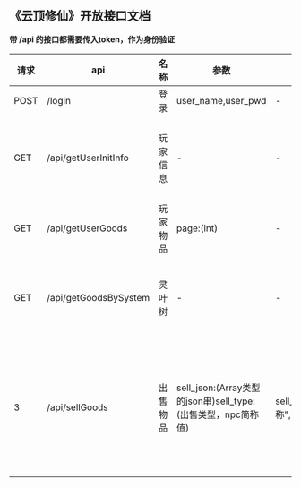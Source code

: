 ## 《云顶修仙》开放接口文档

**带 /api 的接口都需要传入token，作为身份验证**

| 请求 | api                   | 名称     | 参数                                                         | 参数示例                                                                         | 备注                                   |
| ---- | --------------------- | -------- | ------------------------------------------------------------ | -------------------------------------------------------------------------------- | -------------------------------------- |
| POST | /login                | 登录     | user_name,user_pwd                                           | -                                                                                |
| GET  | /api/getUserInitInfo  | 玩家信息 | -                                                            | -                                                                                | 基础信息+用户物品日志等                |
| GET  | /api/getUserGoods     | 玩家物品 | page:(int)                                                   | -                                                                                | 用户物品列表                           |
| GET  | /api/getGoodsBySystem | 灵叶树   | -                                                            | -                                                                                | 60秒一次，需本地计数                   |
| 3    | /api/sellGoods        | 出售物品 | sell_json:(Array类型的json串)sell_type:(出售类型，npc简称值) | sell_josn:[{name:"名称",id:"userGoodsId",style:"style",count:1}],sell_type:"wqd" | 注意参数格式，相关信息可在物品列表获取 |